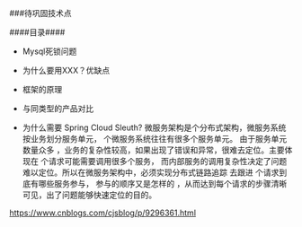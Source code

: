 

###待巩固技术点

####目录####

- Mysql死锁问题

- 为什么要用XXX？优缺点
- 框架的原理
- 与同类型的产品对比

- 为什么需要 Spring Cloud Sleuth?
        微服务架构是个分布式架构，微服务系统按业务划分服务单元， 个微服务系统往往有很多个服务单元。
        由于服务单元数量众多 ，业务的复杂性较高，如果出现了错误和异常，很难去定位。主要体现在 个请求可能需要调用很多个服务，
        而内部服务的调用复杂性决定了问题难以定位。所以在微服务架构中，必须实现分布式链路追踪 去跟进 个请求到底有哪些服务参与，
        参与的顺序又是怎样的 ，从而达到每个请求的步骤清晰可见，出了问题能够快速定位的目的。




https://www.cnblogs.com/cjsblog/p/9296361.html
